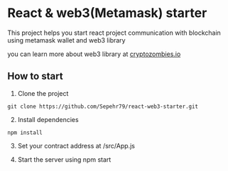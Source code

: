 # React & web3(Metamask) starter
This project helps you start react project communication with blockchain using metamask wallet 
and web3 library

you can learn more about web3 library at [cryptozombies.io](https://cryptozombies.io/en/lesson/6/chapter/1)

## How to start
1. Clone the project

```
git clone https://github.com/Sepehr79/react-web3-starter.git
```

2. Install dependencies

```
npm install
```

3. Set your contract address at /src/App.js

4. Start the server using npm start